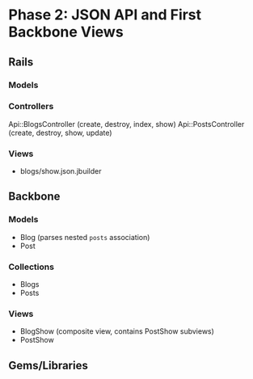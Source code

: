 # Phase 2: JSON API and First Backbone Views

## Rails
### Models

### Controllers
Api::BlogsController (create, destroy, index, show)
Api::PostsController (create, destroy, show, update)

### Views
* blogs/show.json.jbuilder

## Backbone
### Models
* Blog (parses nested `posts` association)
* Post

### Collections
* Blogs
* Posts

### Views
* BlogShow (composite view, contains PostShow subviews)
* PostShow

## Gems/Libraries
